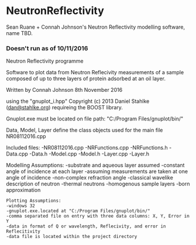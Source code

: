 # NeutronReflectivity
Sean Ruane + Connah Johnson's Neutron Reflectivity modelling software, name TBD.


### Doesn't run as of 10/11/2016 ###

Neutron Reflectivity programme

Software to plot data from Neutron Reflecivity measurements of a sample
composed of up to three layers of protein adsorbed at an oil layer.

Written by Connah Johnson 8th November 2016

using the "gnuplot_i.hpp" Copyright (c) 2013 Daniel Stahlke (dan@stahlke.org)
requireing the BOOST library.

Gnuplot.exe must be located on file path:
"C:/Program Files/gnuplot/bin/"

Data, Model, Layer define the class objects used for the main file
NR08112016.cpp

Included files:
    -NR08112016.cpp
    -NRFunctions.cpp
    -NRFunctions.h
    -Data.cpp
    -Data.h
    -Model.cpp
    -Model.h
    -Layer.cpp
    -Layer.h



Modelling Assumptions:
    -substrate and aqueous layer assumed
    -constant angle of incidence at each layer
    -assuming measurements are taken at one angle of incidence
    -non-complex refraction angle
    -classical wavelike description of neutron
    -thermal neutrons
    -homogenous sample layers
    -born approximation

    Plotting Assumptions:
    -windows 32
    -gnuplot.exe.located at "C:/Program Files/gnuplot/bin/"
    -comma separated file on entry with three data columns: X, Y, Error in Y
    -data in format of Q or wavelength, Reflecivity, and error in Reflecitivity
    -data file is located within the project directory

